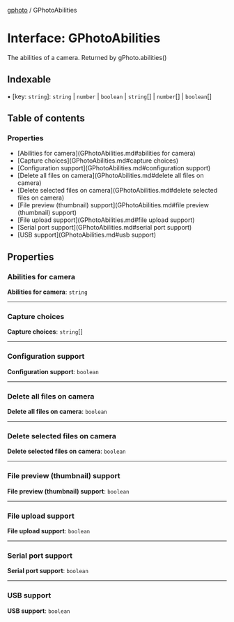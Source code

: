 [gphoto](../API.md) / GPhotoAbilities

# Interface: GPhotoAbilities

The abilities of a camera. Returned by gPhoto.abilities()

## Indexable

▪ [key: `string`]: `string` \| `number` \| `boolean` \| `string`[] \| `number`[] \| `boolean`[]

## Table of contents

### Properties

- [Abilities for camera](GPhotoAbilities.md#abilities for camera)
- [Capture choices](GPhotoAbilities.md#capture choices)
- [Configuration support](GPhotoAbilities.md#configuration support)
- [Delete all files on camera](GPhotoAbilities.md#delete all files on camera)
- [Delete selected files on camera](GPhotoAbilities.md#delete selected files on camera)
- [File preview (thumbnail) support](GPhotoAbilities.md#file preview (thumbnail) support)
- [File upload support](GPhotoAbilities.md#file upload support)
- [Serial port support](GPhotoAbilities.md#serial port support)
- [USB support](GPhotoAbilities.md#usb support)

## Properties

### Abilities for camera

 **Abilities for camera**: `string`

___

### Capture choices

 **Capture choices**: `string`[]

___

### Configuration support

 **Configuration support**: `boolean`

___

### Delete all files on camera

 **Delete all files on camera**: `boolean`

___

### Delete selected files on camera

 **Delete selected files on camera**: `boolean`

___

### File preview (thumbnail) support

 **File preview (thumbnail) support**: `boolean`

___

### File upload support

 **File upload support**: `boolean`

___

### Serial port support

 **Serial port support**: `boolean`

___

### USB support

 **USB support**: `boolean`
